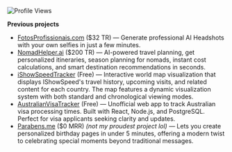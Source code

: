 ![Profile Views](https://komarev.com/ghpvc/?username=TomazMPP&color=blueviolet&style=for-the-badge&label=VISITORS)


**Previous projects**  
- [FotosProfissionais.com](https://www.fotosprofissionais.com) ($32 TR) — Generate professional AI Headshots with your own selfies in just a few minutes.
- [NomadHelper.ai](https://www.nomadhelper.ai) ($200 TR) — AI-powered travel planning, get personalized itineraries, season planning for nomads, instant cost calculations, and smart destination recommendations in seconds.
- [iShowSpeedTracker](https://www.ishowspeedtracker.com) (Free) — Interactive world map visualization that displays IShowSpeed's travel history, upcoming visits, and related content for each country. The map features a dynamic visualization system with both standard and chronological viewing modes.
- [AustralianVisaTracker](https://www.australianvisatracker.com) (Free) — Unofficial web app to track Australian visa processing times. Built with React, Node.js, and PostgreSQL. Perfect for visa applicants seeking clarity and updates.
- [Parabens.me](https://www.parabens.me) ($0 MRR) *(not my proudest project lol)* — Lets you create personalized birthday pages in under 5 minutes, offering a modern twist to celebrating special moments beyond traditional messages.
